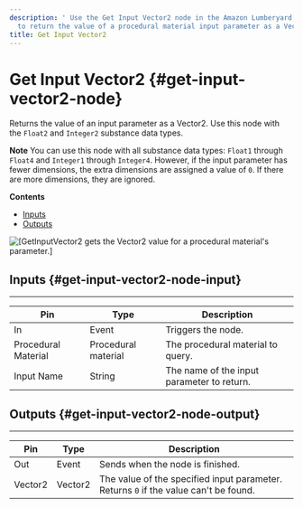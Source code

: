```yaml
---
description: ' Use the Get Input Vector2 node in the Amazon Lumberyard Script Canvas editor
  to return the value of a procedural material input parameter as a Vector2. '
title: Get Input Vector2
---
```

# Get Input Vector2 {#get-input-vector2-node}

Returns the value of an input parameter as a Vector2\. Use this node with the `Float2` and `Integer2` substance data types\.

**Note**
You can use this node with all substance data types: `Float1` through `Float4` and `Integer1` through `Integer4`\. However, if the input parameter has fewer dimensions, the extra dimensions are assigned a value of `0`\. If there are more dimensions, they are ignored\.

**Contents**
+ [Inputs](#get-input-vector2-node-input)
+ [Outputs](#get-input-vector2-node-output)

![\[GetInputVector2 gets the Vector2 value for a procedural material's parameter.\]](/images/userguide/scripting/script-canvas/scriptcanvasnodes/script-canvas-get-input-vector2-node.png)

## Inputs {#get-input-vector2-node-input}


****

| Pin | Type | Description |
| --- | --- | --- |
| In | Event | Triggers the node\. |
| Procedural Material | Procedural material | The procedural material to query\. |
| Input Name | String | The name of the input parameter to return\. |

## Outputs {#get-input-vector2-node-output}


****

| Pin | Type | Description |
| --- | --- | --- |
| Out | Event | Sends when the node is finished\. |
| Vector2 | Vector2 |  The value of the specified input parameter\.  Returns `0` if the value can't be found\.  |
